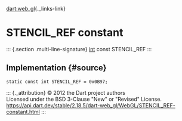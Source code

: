 [dart:web\_gl](../../dart-web_gl/dart-web_gl-library){._links-link}

STENCIL\_REF constant
=====================

::: {.section .multi-line-signature}
[int](../../dart-core/int-class) const STENCIL\_REF
:::

Implementation {#source}
--------------

``` {.language-dart data-language="dart"}
static const int STENCIL_REF = 0x0B97;
```

::: {._attribution}
© 2012 the Dart project authors\
Licensed under the BSD 3-Clause \"New\" or \"Revised\" License.\
<https://api.dart.dev/stable/2.18.5/dart-web_gl/WebGL/STENCIL_REF-constant.html>
:::
